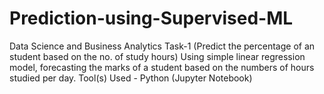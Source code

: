 # Prediction-using-Supervised-ML

Data Science and Business Analytics Task-1 (Predict the percentage of an student based on the no. of study hours) Using simple linear regression model, forecasting the marks of a student based on the numbers of hours studied per day. 
Tool(s) Used - Python (Jupyter Notebook)
